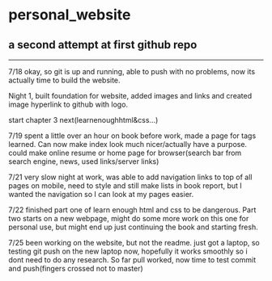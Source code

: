 # personal_website

## a second attempt at first github repo
--------------------------------------

7/18
okay, so git is up and running, able to push with no problems, now its actually time to build the website.

Night 1, built foundation for website, added images and links and created image hyperlink to github with logo.

start chapter 3 next(learnenoughhtml&css...)

7/19
spent a little over an hour on book before work, made a page for tags learned. Can now make index look much nicer/actually have a purpose. could make online resume or home page for browser(search bar from search engine, news, used links/server links)

7/21
very slow night at work, was able to add navigation links to top of all pages on mobile, need to style and still make lists in book report, but I wanted the navigation so I can look at my pages easier.

7/22
finished part one of learn enough html and css to be dangerous. Part two starts on a new webpage, might do some more work on this one for personal use, but might end up just continuing the book and starting fresh.

7/25
been working on the website, but not the readme. just got a laptop, so testing git push on the new laptop now, hopefully it works smoothly so i dont need to do any research. So far pull worked, now time to test commit and push(fingers crossed not to master)